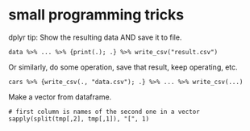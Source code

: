 # small programming tricks
dplyr tip: Show the resulting data AND save it to file.
```
data %>% ... %>% {print(.); .} %>% write_csv("result.csv")
```


Or similarly, do some operation, save that result, keep operating, etc.

```
cars %>% {write_csv(., "data.csv"); .} %>% ... %>% write_csv(...)
```

Make a vector from dataframe.

```
# first column is names of the second one in a vector
sapply(split(tmp[,2], tmp[,1]), "[", 1)
```
